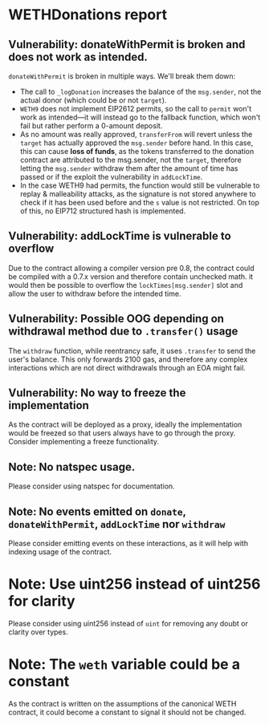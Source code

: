 # WETHDonations report
## Vulnerability: donateWithPermit is broken and does not work as intended.
`donateWithPermit` is broken in multiple ways. We'll break them down:
- The call to `_logDonation` increases the balance of the `msg.sender`, not the actual donor (which could be or not `target`).
- `WETH9` does not implement EIP2612 permits, so the call to `permit` won't work as intended—it will instead go to the fallback function, which won't fail but rather perform a 0-amount deposit.
- As no amount was really approved, `transferFrom` will revert unless the `target` has actually approved the `msg.sender` before hand. In this case, this can cause **loss of funds**, as the tokens transferred to the donation contract are attributed to the msg.sender, not the `target`, therefore letting the `msg.sender` withdraw them after the amount of time has passed or if the exploit the vulnerability in `addLockTime`.
- In the case WETH9 had permits, the function would still be vulnerable to replay & malleability attacks, as the signature is not stored anywhere to check if it has been used before and the `s` value is not restricted. On top of this, no EIP712 structured hash is implemented.
## Vulnerability: addLockTime is vulnerable to overflow
Due to the contract allowing a compiler version pre 0.8, the contract could be compiled with a 0.7.x version and therefore contain unchecked math. it would then be possible to overflow the `lockTimes[msg.sender]` slot and allow the user to withdraw before the intended time.
## Vulnerability: Possible OOG depending on withdrawal method due to `.transfer()` usage
The `withdraw` function, while reentrancy safe, it uses `.transfer` to send the user's balance. This only forwards 2100 gas, and therefore any complex interactions which are not direct withdrawals through an EOA might fail.
## Vulnerability: No way to freeze the implementation
As the contract will be deployed as a proxy, ideally the implementation would be freezed so that users always have to go through the proxy. Consider implementing a freeze functionality.
## Note: No natspec usage.
Please consider using natspec for documentation.
## Note: No events emitted on `donate`, `donateWithPermit`, `addLockTime` nor `withdraw`
Please consider emitting events on these interactions, as it will help with indexing usage of the contract.
# Note: Use uint256 instead of uint256 for clarity
Please consider using uint256 instead of `uint` for removing any doubt or clarity over types.
# Note: The `weth` variable could be a constant
As the contract is written on the assumptions of the canonical WETH contract, it could become a constant to signal it should not be changed.
